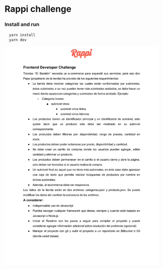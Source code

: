 # Rappi challenge

### Install and run
```
  yarn install
  yarn dev
```

![challenge](challenge.png)

